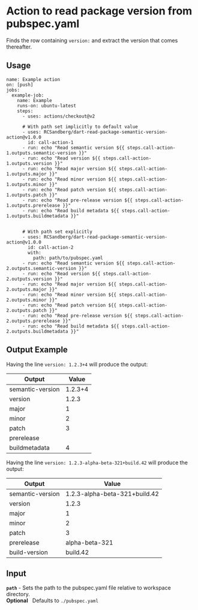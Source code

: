 # Action to read package version from pubspec.yaml

Finds the row containing `version:` and extract the version that comes thereafter.

## Usage

```
name: Example action
on: [push]
jobs:
  example-job:
    name: Example
    runs-on: ubuntu-latest
    steps:
      - uses: actions/checkout@v2

      # With path set implicitly to default value
      - uses: RCSandberg/dart-read-package-semantic-version-action@v1.0.0
        id: call-action-1
      - run: echo "Read semantic version ${{ steps.call-action-1.outputs.semantic-version }}"
      - run: echo "Read version ${{ steps.call-action-1.outputs.version }}"
      - run: echo "Read major version ${{ steps.call-action-1.outputs.major }}"
      - run: echo "Read minor version ${{ steps.call-action-1.outputs.minor }}"
      - run: echo "Read patch version ${{ steps.call-action-1.outputs.patch }}"
      - run: echo "Read pre-release version ${{ steps.call-action-1.outputs.prerelease }}"
      - run: echo "Read build metadata ${{ steps.call-action-1.outputs.buildmetadata }}"


      # With path set explicitly
      - uses: RCSandberg/dart-read-package-semantic-version-action@v1.0.0
        id: call-action-2
        with:
          path: path/to/pubspec.yaml
      - run: echo "Read semantic version ${{ steps.call-action-2.outputs.semantic-version }}"
      - run: echo "Read version ${{ steps.call-action-2.outputs.version }}"
      - run: echo "Read major version ${{ steps.call-action-2.outputs.major }}"
      - run: echo "Read minor version ${{ steps.call-action-2.outputs.minor }}"
      - run: echo "Read patch version ${{ steps.call-action-2.outputs.patch }}"
      - run: echo "Read pre-release version ${{ steps.call-action-2.outputs.prerelease }}"
      - run: echo "Read build metadata ${{ steps.call-action-2.outputs.buildmetadata }}"
```

## Output Example

Having the line `version: 1.2.3+4` will produce the output:

| Output  | Value |
| ------------- | ------------- |
| semantic-version  | 1.2.3+4  |
| version  | 1.2.3  |
| major  | 1  |
| minor  | 2  |
| patch  | 3  |
| prerelease  | |
| buildmetadata  | 4  |


Having the line `version: 1.2.3-alpha-beta-321+build.42` will produce the output:

| Output  | Value |
| ------------- | ------------- |
| semantic-version  | 1.2.3-alpha-beta-321+build.42  |
| version  | 1.2.3  |
| major  | 1  |
| minor  | 2  |
| patch  | 3  |
| prerelease  | alpha-beta-321  |
| build-version  | build.42  |


## Input
**`path`** - Sets the path to the pubspec.yaml file relative to workspace directory.\
**Optional**&nbsp;&nbsp; Defaults to `./pubspec.yaml`